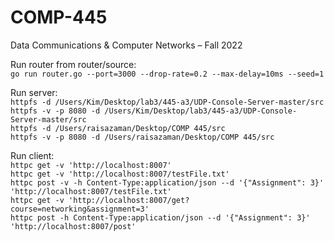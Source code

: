 # COMP-445
Data Communications &amp; Computer Networks – Fall 2022

Run router from router/source:<br>
```go run router.go --port=3000 --drop-rate=0.2 --max-delay=10ms --seed=1```

Run server:<br>
```httpfs -d /Users/Kim/Desktop/lab3/445-a3/UDP-Console-Server-master/src```<br>
```httpfs -v -p 8080 -d /Users/Kim/Desktop/lab3/445-a3/UDP-Console-Server-master/src```<br>
```httpfs -d /Users/raisazaman/Desktop/COMP 445/src``` <br>
```httpfs -v -p 8080 -d /Users/raisazaman/Desktop/COMP 445/src```

Run client:<br>
```httpc get -v 'http://localhost:8007'```<br>
```httpc get -v 'http://localhost:8007/testFile.txt'```<br>
```httpc post -v -h Content-Type:application/json --d '{"Assignment": 3}' 'http://localhost:8007/testFile.txt'```<br>
```httpc get -v 'http://localhost:8007/get?course=networking&assignment=3'```<br>
```httpc post -h Content-Type:application/json --d '{"Assignment": 3}' 'http://localhost:8007/post'```<br>



